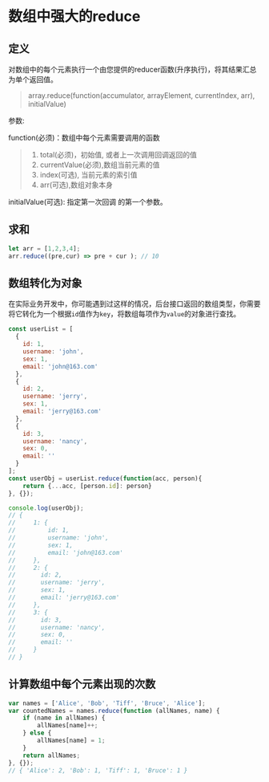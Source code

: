 # 数组中强大的reduce

## 定义

对数组中的每个元素执行一个由您提供的reducer函数(升序执行)，将其结果汇总为单个返回值。

> array.reduce(function(accumulator, arrayElement, currentIndex, arr), initialValue)

参数:

function(必须)：数组中每个元素需要调用的函数

> 1. total(必须)，初始值, 或者上一次调用回调返回的值
> 2. currentValue(必须),数组当前元素的值
> 3. index(可选), 当前元素的索引值
> 4. arr(可选),数组对象本身

initialValue(可选): 指定第一次回调 的第一个参数。

## 求和

```js
let arr = [1,2,3,4];
arr.reduce((pre,cur) => pre + cur ); // 10
```

## 数组转化为对象
在实际业务开发中，你可能遇到过这样的情况，后台接口返回的数组类型，你需要将它转化为一个根据`id`值作为`key`，将数组每项作为`value`的对象进行查找。

```js
const userList = [
  {
    id: 1,
    username: 'john',
    sex: 1,
    email: 'john@163.com'
  },
  {
    id: 2,
    username: 'jerry',
    sex: 1,
    email: 'jerry@163.com'
  },
  {
    id: 3,
    username: 'nancy',
    sex: 0,
    email: ''
  }
];
const userObj = userList.reduce(function(acc, person){
    return {...acc, [person.id]: person}
}, {});

console.log(userObj);
// {
//     1: {
//         id: 1,
//         username: 'john',
//         sex: 1,
//         email: 'john@163.com'
//     },
//     2: {
//       id: 2,
//       username: 'jerry',
//       sex: 1,
//       email: 'jerry@163.com'
//     },
//     3: {
//       id: 3,
//       username: 'nancy',
//       sex: 0,
//       email: ''
//     }
// }
```

## 计算数组中每个元素出现的次数
```js
var names = ['Alice', 'Bob', 'Tiff', 'Bruce', 'Alice'];
var countedNames = names.reduce(function (allNames, name) { 
    if (name in allNames) {
        allNames[name]++;
    } else {
        allNames[name] = 1;
    }
    return allNames;
}, {});
// { 'Alice': 2, 'Bob': 1, 'Tiff': 1, 'Bruce': 1 }
```